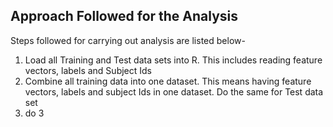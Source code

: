 ## Approach Followed for the Analysis

Steps followed for carrying out analysis are listed below- 

1. Load all Training and Test data sets into R. This includes reading feature vectors, labels and Subject Ids
2. Combine all training data into one dataset. This means having feature vectors, labels and subject Ids in one dataset. Do the same for Test data set
3. do 3
